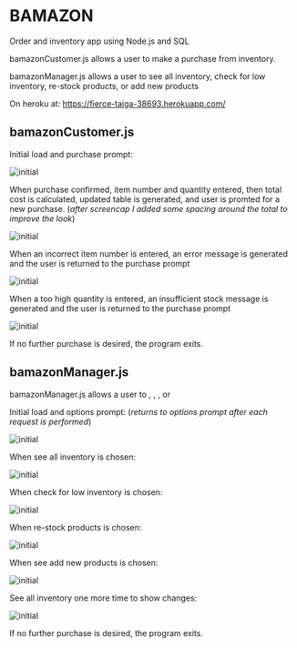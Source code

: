 # BAMAZON

Order and inventory app using Node.js and SQL

bamazonCustomer.js allows a user to make a purchase from inventory.

bamazonManager.js allows a user to see all inventory, check for low inventory, re-stock products, or add new products 

On heroku at: https://fierce-taiga-38693.herokuapp.com/


## bamazonCustomer.js

Initial load and purchase prompt:

![initial](/screenshots/customer1.png)

When purchase confirmed, item number and quantity entered, then total cost is calculated, updated table is generated, and user is promted for a new purchase.  (*after screencap I added some spacing around the total to improve the look*)

![initial](/screenshots/customer2.png)

When an incorrect item number is entered, an error message is generated and the user is returned to the purchase prompt

![initial](/screenshots/customer3.png)

When a too high quantity is entered, an insufficient stock message is generated and the user is returned to the purchase prompt

![initial](/screenshots/customer4.png)

If no further purchase is desired, the program exits.

## bamazonManager.js

bamazonManager.js allows a user to , , , or 

Initial load and options prompt:  (*returns to options prompt after each request is performed*)

![initial](/screenshots/manager1.png)

When see all inventory is chosen:

![initial](/screenshots/manager2.png)

When check for low inventory is chosen:

![initial](/screenshots/manager3.png)

When re-stock products is chosen:

![initial](/screenshots/manager4.png)

When see add new products is chosen:

![initial](/screenshots/manager5.png)

See all inventory one more time to show changes:

![initial](/screenshots/manager6.png)

If no further purchase is desired, the program exits.